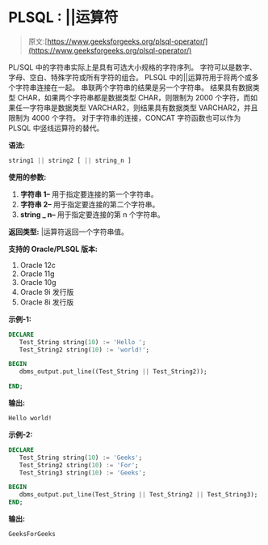 # PLSQL : ||运算符

> 原文:[https://www.geeksforgeeks.org/plsql-operator/](https://www.geeksforgeeks.org/plsql-operator/)

PL/SQL 中的字符串实际上是具有可选大小规格的字符序列。
字符可以是数字、字母、空白、特殊字符或所有字符的组合。
PLSQL 中的||运算符用于将两个或多个字符串连接在一起。
串联两个字符串的结果是另一个字符串。
结果具有数据类型 CHAR，如果两个字符串都是数据类型 CHAR，则限制为 2000 个字符，而如果任一字符串是数据类型 VARCHAR2，则结果具有数据类型 VARCHAR2，并且限制为 4000 个字符。
对于字符串的连接，CONCAT 字符函数也可以作为 PLSQL 中竖线运算符的替代。

**语法:**

```sql
string1 || string2 [ || string_n ]
```

**使用的参数:**

1.  **字符串 1–**
    用于指定要连接的第一个字符串。
2.  **字符串 2–**
    用于指定要连接的第二个字符串。
3.  **string _ n–**
    用于指定要连接的第 n 个字符串。

**返回类型:**
|运算符返回一个字符串值。

**支持的 Oracle/PLSQL 版本:**

1.  Oracle 12c
2.  Oracle 11g
3.  Oracle 10g
4.  Oracle 9i 发行版
5.  Oracle 8i 发行版

**示例-1:**

```sql
DECLARE 
   Test_String string(10) := 'Hello ';
   Test_String2 string(10) := 'world!';

BEGIN 
   dbms_output.put_line((Test_String || Test_String2)); 

END; 
```

**输出:**

```sql
Hello world! 
```

**示例-2:**

```sql
DECLARE 
   Test_String string(10) := 'Geeks';
   Test_String2 string(10) := 'For';
   Test_String3 string(10) := 'Geeks';

BEGIN 
   dbms_output.put_line(Test_String || Test_String2 || Test_String3);   
END; 
```

**输出:**

```sql
GeeksForGeeks 
```